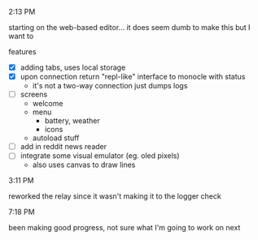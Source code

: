 2:13 PM

starting on the web-based editor... it does seem dumb to make this but I want to

features

- [x] adding tabs, uses local storage
- [x] upon connection return "repl-like" interface to monocle with status
  - it's not a two-way connection just dumps logs
- [ ] screens
  - welcome
  - menu
    - battery, weather
    - icons
  - autoload stuff
- [ ] add in reddit news reader
- [ ] integrate some visual emulator (eg. oled pixels)
  - also uses canvas to draw lines

3:11 PM

reworked the relay since it wasn't making it to the logger check

7:18 PM

been making good progress, not sure what I'm going to work on next
